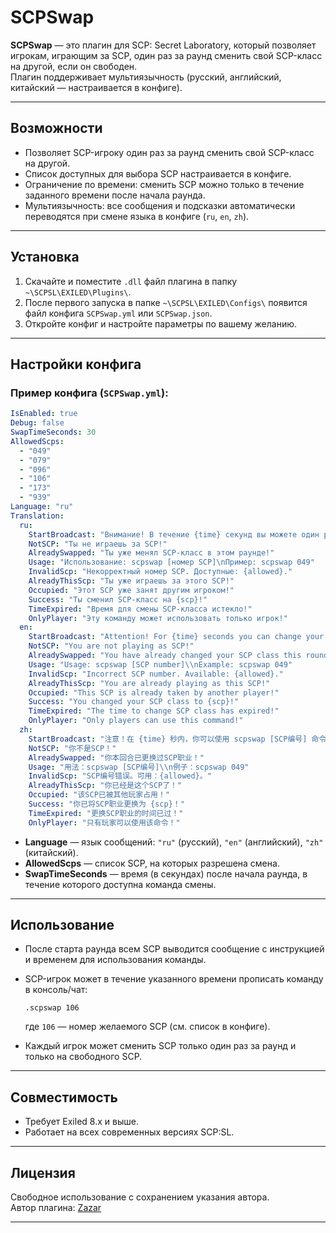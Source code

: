 # SCPSwap

**SCPSwap** — это плагин для SCP: Secret Laboratory, который позволяет игрокам, играющим за SCP, один раз за раунд сменить свой SCP-класс на другой, если он свободен.  
Плагин поддерживает мультиязычность (русский, английский, китайский — настраивается в конфиге).

---

## Возможности

- Позволяет SCP-игроку один раз за раунд сменить свой SCP-класс на другой.
- Список доступных для выбора SCP настраивается в конфиге.
- Ограничение по времени: сменить SCP можно только в течение заданного времени после начала раунда.
- Мультиязычность: все сообщения и подсказки автоматически переводятся при смене языка в конфиге (`ru`, `en`, `zh`).

---

## Установка

1. Скачайте и поместите `.dll` файл плагина в папку `~\SCPSL\EXILED\Plugins\`.
2. После первого запуска в папке `~\SCPSL\EXILED\Configs\` появится файл конфига `SCPSwap.yml` или `SCPSwap.json`.
3. Откройте конфиг и настройте параметры по вашему желанию.

---

## Настройки конфига

### Пример конфига (`SCPSwap.yml`):

```yaml
IsEnabled: true
Debug: false
SwapTimeSeconds: 30
AllowedScps:
  - "049"
  - "079"
  - "096"
  - "106"
  - "173"
  - "939"
Language: "ru"
Translation:
  ru:
    StartBroadcast: "Внимание! В течение {time} секунд вы можете один раз сменить свой SCP-класс командой scpswap [номер SCP]"
    NotSCP: "Ты не играешь за SCP!"
    AlreadySwapped: "Ты уже менял SCP-класс в этом раунде!"
    Usage: "Использование: scpswap [номер SCP]\nПример: scpswap 049"
    InvalidScp: "Некорректный номер SCP. Доступные: {allowed}."
    AlreadyThisScp: "Ты уже играешь за этого SCP!"
    Occupied: "Этот SCP уже занят другим игроком!"
    Success: "Ты сменил SCP-класс на {scp}!"
    TimeExpired: "Время для смены SCP-класса истекло!"
    OnlyPlayer: "Эту команду может использовать только игрок!"
  en:
    StartBroadcast: "Attention! For {time} seconds you can change your SCP class once with the command scpswap [SCP number]"
    NotSCP: "You are not playing as SCP!"
    AlreadySwapped: "You have already changed your SCP class this round!"
    Usage: "Usage: scpswap [SCP number]\\nExample: scpswap 049"
    InvalidScp: "Incorrect SCP number. Available: {allowed}."
    AlreadyThisScp: "You are already playing as this SCP!"
    Occupied: "This SCP is already taken by another player!"
    Success: "You changed your SCP class to {scp}!"
    TimeExpired: "The time to change SCP class has expired!"
    OnlyPlayer: "Only players can use this command!"
  zh:
    StartBroadcast: "注意！在 {time} 秒内，你可以使用 scpswap [SCP编号] 命令更换一次SCP职业"
    NotSCP: "你不是SCP！"
    AlreadySwapped: "你本回合已更换过SCP职业！"
    Usage: "用法：scpswap [SCP编号]\\n例子：scpswap 049"
    InvalidScp: "SCP编号错误。可用：{allowed}。"
    AlreadyThisScp: "你已经是这个SCP了！"
    Occupied: "该SCP已被其他玩家占用！"
    Success: "你已将SCP职业更换为 {scp}！"
    TimeExpired: "更换SCP职业的时间已过！"
    OnlyPlayer: "只有玩家可以使用该命令！"
```

- **Language** — язык сообщений: `"ru"` (русский), `"en"` (английский), `"zh"` (китайский).
- **AllowedScps** — список SCP, на которых разрешена смена.
- **SwapTimeSeconds** — время (в секундах) после начала раунда, в течение которого доступна команда смены.

---

## Использование

- После старта раунда всем SCP выводится сообщение с инструкцией и временем для использования команды.
- SCP-игрок может в течение указанного времени прописать команду в консоль/чат:
  ```
  .scpswap 106
  ```
  где `106` — номер желаемого SCP (см. список в конфиге).

- Каждый игрок может сменить SCP только один раз за раунд и только на свободного SCP.

---

## Совместимость

- Требует Exiled 8.x и выше.
- Работает на всех современных версиях SCP:SL.

---

## Лицензия

Свободное использование с сохранением указания автора.  
Автор плагина: [Zazar](https://github.com/zazarick)

---
